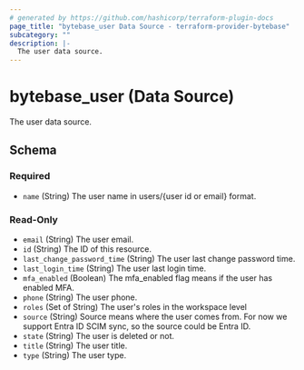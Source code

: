 ```yaml
---
# generated by https://github.com/hashicorp/terraform-plugin-docs
page_title: "bytebase_user Data Source - terraform-provider-bytebase"
subcategory: ""
description: |-
  The user data source.
---
```


# bytebase_user (Data Source)

The user data source.



<!-- schema generated by tfplugindocs -->
## Schema

### Required

- `name` (String) The user name in users/{user id or email} format.

### Read-Only

- `email` (String) The user email.
- `id` (String) The ID of this resource.
- `last_change_password_time` (String) The user last change password time.
- `last_login_time` (String) The user last login time.
- `mfa_enabled` (Boolean) The mfa_enabled flag means if the user has enabled MFA.
- `phone` (String) The user phone.
- `roles` (Set of String) The user's roles in the workspace level
- `source` (String) Source means where the user comes from. For now we support Entra ID SCIM sync, so the source could be Entra ID.
- `state` (String) The user is deleted or not.
- `title` (String) The user title.
- `type` (String) The user type.


